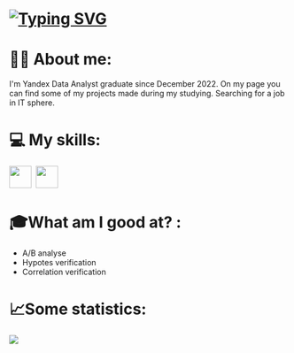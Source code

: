 # [![Typing SVG](https://readme-typing-svg.herokuapp.com?color=%2336BCF7&lines=Hi+,+my+name+is+Max)](https://git.io/typing-svg)

# :man_technologist: About me:

I'm Yandex Data Analyst graduate since December 2022. On my page you can find some of my projects made during my studying. Searching for a job in IT sphere. 

# 💻 My skills:
<img src="https://cdn.jsdelivr.net/gh/devicons/devicon/icons/python/python-plain.svg" width="40" height="40"/>&nbsp;
<img src="https://cdn.jsdelivr.net/gh/devicons/devicon/icons/jupyter/jupyter-original.svg" width="40" height="40"/>&nbsp;

# 🎓What am I good at? :
 - A/B analyse
 - Hypotes verification
 - Correlation verification

# 📈Some statistics:
 ![](https://github-profile-summary-cards.vercel.app/api/cards/repos-per-language?username=Ordinary76)
